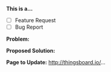 <!-- Thanks for filing an issue! Before submitting, please fill in the following information. -->

<!--Required Information-->

**This is a...** 
<!-- choose one by changing [ ] to [x] -->
- [ ] Feature Request
- [ ] Bug Report

**Problem:**


**Proposed Solution:**


**Page to Update:**
http://thingsboard.io/...

<!--Optional Information (remove the comment tags around information you would like to include)-->
<!--ThingsBoard Version:-->

<!--Additional Information:-->
